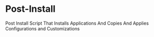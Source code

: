 # Post-Install
Post Install Script That Installs Applications And Copies And Applies Configurations and Customizations
